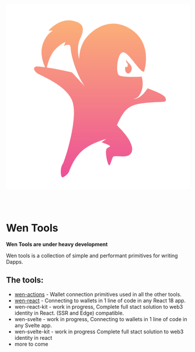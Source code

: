 <p align="center">
<img src="logo.svg" alt="wen-tools" >
</p>

<br/>
<br/>

# Wen Tools

**Wen Tools are under heavy development**

Wen tools is a collection of simple and performant primitives for writing Dapps.

## The tools:

- [wen-actions](./packages/actions/) - Wallet connection primitives used in all the other tools.
- [wen-react](./packages/react/) - Connecting to wallets in 1 line of code in any React 18 app.
- wen-react-kit - work in progress, Complete full stact solution to web3 identity in React. (SSR and Edge) compatible.
- wen-svelte - work in progress, Connecting to wallets in 1 line of code in any Svelte app.
- wen-svelte-kit - work in progress Complete full stact solution to web3 identity in react
- more to come
